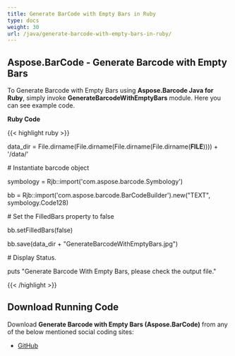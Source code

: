```yaml
---
title: Generate BarCode with Empty Bars in Ruby
type: docs
weight: 30
url: /java/generate-barcode-with-empty-bars-in-ruby/
---
```


## **Aspose.BarCode - Generate Barcode with Empty Bars**
To Generate Barcode with Empty Bars using **Aspose.Barcode Java for Ruby**, simply invoke **GenerateBarcodeWithEmptyBars** module. Here you can see example code.

**Ruby Code**

{{< highlight ruby >}}

 data_dir = File.dirname(File.dirname(File.dirname(File.dirname(__FILE__)))) + '/data/'



\# Instantiate barcode object

symbology = Rjb::import('com.aspose.barcode.Symbology')

bb = Rjb::import('com.aspose.barcode.BarCodeBuilder').new("TEXT", symbology.Code128)

\# Set the FilledBars property to false

bb.setFilledBars(false)

bb.save(data_dir + "GenerateBarcodeWithEmptyBars.jpg")

\# Display Status.

puts "Generate Barcode With Empty Bars, please check the output file."

{{< /highlight >}}
## **Download Running Code**
Download **Generate Barcode with Empty Bars (Aspose.BarCode)** from any of the below mentioned social coding sites:

- [GitHub](https://github.com/aspose-barcode/Aspose.BarCode-for-Java/blob/master/Plugins/Aspose_Barcode_Java_for_Ruby/lib/asposebarcodejava/BarcodeImage/generatebarcodewithemptybars.rb)
